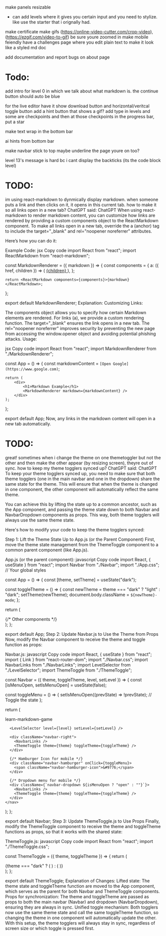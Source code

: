make panels resizable
- can add levels where it gives you certain input and you need to stylize. like use the starter that i orignally had.

make certificate
make gifs (https://online-video-cutter.com/crop-video), (https://ezgif.com/video-to-gif) be sure youre zoomed in 
make mobile feiendly
have a challenges page where you edit plain text to make it look like a styled md doc

add documentation and report bugs on about page

# Todo:

add intro for level 0 in which we talk about what markdown is. the continue button should auto be blue

for the live editor have it show download button and horizontal/veritcal toggle button
add a hint button that shows a gif?
add type in levels and some are checkpoints and then at those checkpoints in the progress bar, put a star

make text wrap in the bottom bar

ai hints from bottom bar

make navbar stick to top
maybe underline the page youre on too?

level 13's message is hard bc i cant display the backticks (its the code block level)

# TODO:
im using react-markdown to dynmically display markdown. when someone puts a link and then clicks on it, it opens in this current tab. how to make it so all links open in a new tab?
ChatGPT said:
ChatGPT
When using react-markdown to render markdown content, you can customize how links are rendered by providing a custom components object to the ReactMarkdown component. To make all links open in a new tab, override the a (anchor) tag to include the target="_blank" and rel="noopener noreferrer" attributes.

Here’s how you can do it:

Example Code:
jsx
Copy code
import React from "react";
import ReactMarkdown from "react-markdown";

const MarkdownRenderer = ({ markdown }) => {
    const components = {
        a: ({ href, children }) => (
            <a href={href} target="_blank" rel="noopener noreferrer">
                {children}
            </a>
        ),
    };

    return <ReactMarkdown components={components}>{markdown}</ReactMarkdown>;
};

export default MarkdownRenderer;
Explanation:
Customizing Links:

The components object allows you to specify how certain Markdown elements are rendered. For links (a), we provide a custom rendering function.
The target="_blank" ensures the link opens in a new tab.
The rel="noopener noreferrer" improves security by preventing the new page from accessing the window.opener object and avoiding potential phishing attacks.
Usage:

jsx
Copy code
import React from "react";
import MarkdownRenderer from "./MarkdownRenderer";

const App = () => {
    const markdownContent = `
    [Open Google](https://www.google.com)
    `;

    return (
        <div>
            <h1>Markdown Example</h1>
            <MarkdownRenderer markdown={markdownContent} />
        </div>
    );
};

export default App;
Now, any links in the markdown content will open in a new tab automatically.


# TODO:
great! sometimes when i change the theme on one themetoggler but not the other and then make the other appear (by resizing screen), theyre out of sync. how to keep my theme togglers synced up?
ChatGPT said:
ChatGPT
To keep your theme togglers synced up, you need to make sure that both theme togglers (one in the main navbar and one in the dropdown) share the same state for the theme. This will ensure that when the theme is changed in one component, the other component will automatically reflect the same theme.

You can achieve this by lifting the state up to a common ancestor, such as the App component, and passing the theme state down to both Navbar and NavbarDropdown components as props. This way, both theme togglers will always use the same theme state.

Here's how to modify your code to keep the theme togglers synced:

Step 1: Lift the Theme State Up to App.js (or the Parent Component)
First, move the theme state management from the ThemeToggle component to a common parent component (like App.js).

App.js (or the parent component):
javascript
Copy code
import React, { useState } from "react";
import Navbar from "./Navbar";
import "./App.css"; // Your global styles

const App = () => {
  const [theme, setTheme] = useState("dark");

  const toggleTheme = () => {
    const newTheme = theme === "dark" ? "light" : "dark";
    setTheme(newTheme);
    document.body.className = `${newTheme}-mode`;
  };

  return (
    <div>
      <Navbar theme={theme} toggleTheme={toggleTheme} />
      {/* Other components */}
    </div>
  );
};

export default App;
Step 2: Update Navbar.js to Use the Theme from Props
Now, modify the Navbar component to receive the theme and toggle function as props:

Navbar.js:
javascript
Copy code
import React, { useState } from "react";
import { Link } from "react-router-dom";
import "./Navbar.css";
import NavbarLinks from "./NavbarLinks";
import LevelSelector from "./LevelSelector";
import ThemeToggle from "./ThemeToggle";

const Navbar = ({ theme, toggleTheme, level, setLevel }) => {
  const [isMenuOpen, setIsMenuOpen] = useState(false);

  const toggleMenu = () => {
    setIsMenuOpen((prevState) => !prevState); // Toggle the state
  };

  return (
    <nav className="navbar">
      <Link to="/" className="navbar-title">
        learn-markdown-game
      </Link>

      <LevelSelector level={level} setLevel={setLevel} />

      <div className="navbar-right">
        <NavbarLinks />
        <ThemeToggle theme={theme} toggleTheme={toggleTheme} />
      </div>

      {/* Hamburger Icon for mobile */}
      <div className="navbar-hamburger" onClick={toggleMenu}>
        <span className="navbar-hamburger-icon">&#9776;</span>
      </div>

      {/* Dropdown menu for mobile */}
      <div className={`navbar-dropdown ${isMenuOpen ? "open" : ""}`}>
        <NavbarLinks />
        <ThemeToggle theme={theme} toggleTheme={toggleTheme} />
      </div>
    </nav>
  );
};

export default Navbar;
Step 3: Update ThemeToggle.js to Use Props
Finally, modify the ThemeToggle component to receive the theme and toggleTheme functions as props, so that it works with the shared state:

ThemeToggle.js:
javascript
Copy code
import React from "react";
import "./ThemeToggle.css";

const ThemeToggle = ({ theme, toggleTheme }) => {
  return (
    <div className="theme-toggle" onClick={toggleTheme}>
      {theme === "dark" ? (
        <i className="fas fa-sun toggle-icon"></i>
      ) : (
        <i className="fas fa-moon toggle-icon"></i>
      )}
    </div>
  );
};

export default ThemeToggle;
Explanation of Changes:
Lifted state: The theme state and toggleTheme function are moved to the App component, which serves as the parent for both Navbar and ThemeToggle components.
Props for synchronization: The theme and toggleTheme are passed as props to both the main navbar (Navbar) and dropdown (NavbarDropdown), ensuring they are always in sync.
Unified toggle mechanism: Both togglers now use the same theme state and call the same toggleTheme function, so changing the theme in one component will automatically update the other.
With this setup, the theme togglers will always stay in sync, regardless of screen size or which toggle is pressed first.